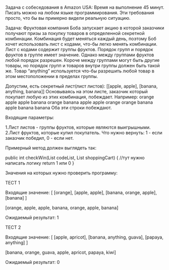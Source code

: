 Задача с собеседования в Amazon USA: Время на выполнение 45 минут. Писать можно на любом языке программирования. Эти требования просто, что бы вы примерно видели реальную ситуацию.

Задача: Фруктовая компания Боба запускает акцию в которой заказчики получают призы за покупку товаров в определенной секретной комбинации. Комбинация будет меняться каждый день, поэтому Боб хочет использовать лист с кодами, что-бы легко менять комбинации. Лист с кодами содержит группы фруктов. Порядок групп и порядок фруктов в группе имеет значение. Однако между группами фруктов любой порядок разрешен. Короче между группами могут быть другие товары, но порядок групп и товаров внутри группы должен быть такой же. Товар “anything” используется что-бы разрешить любой товар в этом местоположении в пределах группы.

Допустим, есть секретный лист(лист листов): [[apple, apple], [banana, anything, banana]] Основываясь на этом листе, заказчик который покупает любую из этих комбинация, побеждает. Например: orange apple apple banana orange banana apple apple orange orange banana apple banana banana Оба эти строки побеждают.

Входящие параметры:

 1.Лист листов - группы фруктов, которые являются выигрышными.
 2.Лист фруктов, которые купил покупатель.
Что нужно вернуть: 1 - если заказчик победил, 0 - если нет.

Примерный метод должен выглядеть так:

public int checkWin(List<List> codeList, List shoppingCart) { //тут нужно написать логику return 1 или 0 }

Значения на которых нужно проверить программу:

ТЕСТ 1

Входящие значение: [ [orange], [apple, apple], [banana, orange, apple], [banana] ]

[orange, apple, apple, banana, orange, apple, banana]

Ожидаемый результат: 1

ТЕСТ 2

Входящие значение: [ [apple, apricot], [banana, anything, guava], [papaya, anything] ]

[banana, orange, guava, apple, apricot, papaya, kiwi]

Ожидаемый результат: 0
